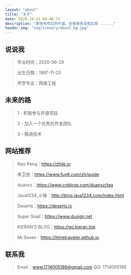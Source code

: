 ```yaml
---
layout: "about"
title: "关于"
date: 2020-10-21 04:48:33
description: "那些年吹过的牛逼，还有很多没有实现 ......"
header-img: "img/scenery/about_bg.jpg"
---
```


## 说说我

> 毕业时间：2020-06-29
>
> 出生日期：1997-11-23
>
> 所学专业：网络工程


## 未来的路
>  1 - 积极参与开源项目
>
>  2 - 加入一个优秀的开发团队
>
>  3 - 精进技术


## 网站推荐

> Neo Peng：https://zhile.io
>
> 李卫民：https://www.funtl.com/zh/guide
>
> duanxz：https://www.cnblogs.com/duanxz/tag
> 
> Java1234_小锋：http://blog.java1234.com/index.html
> 
> Deserts：https://deserts.io
>
> Super Snail：https://www.dusign.net
>
> KIERAN'S BLOG：https://go.kieran.top
>
> Mr.Seven：https://itimetraveler.github.io

## 联系我

> Email：www.1714005186@gmail.com
> QQ: 1714005186

